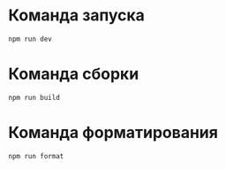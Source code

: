 # Команда запуска

```
npm run dev
```

# Команда сборки

```
npm run build
```

# Команда форматирования 

```
npm run format
```
